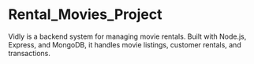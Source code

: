 # Rental_Movies_Project
Vidly is a backend system for managing movie rentals. Built with Node.js, Express, and MongoDB, it handles movie listings, customer rentals, and transactions.
